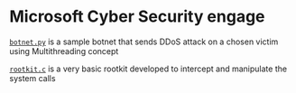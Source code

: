 # Microsoft Cyber Security engage
[``botnet.py``](botnet.py) is a sample botnet that sends DDoS attack on a chosen victim using Multithreading concept  

[``rootkit.c``](rootkit.c) is a very basic rootkit developed to intercept and manipulate the system calls
